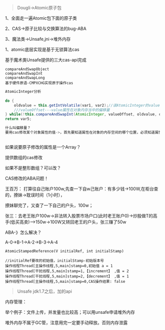 > Dougli->Atomic原子包

1、全面走一遍Atomic包下面的原子类

2、CAS->原子比较与交换算法的bug-ABA

3、魔法类->Unsafe,jni->堆外内存

1、atomic底层实现是基于无锁算法cas

基于魔术类Unsafe提供的三大cas-api完成

```
compareAndSwapObject
compareAndSwapInt
compareAndSwapLong
基于硬件原语-CMPXCHG实现原子操作cas
```

```java
AtomicInteger分析
    
do {
    oldvalue = this.getIntVolatile(var1, var2);//读AtomicInteger的value值
    ///valueOffset---value属性在对象内存当中的偏移量
} while(!this.compareAndSwapInt(AtomicInteger, valueOffset, oldvalue, oldvalue + 1));
return var5;

什么叫偏移量？
要用cas修改某个对象属性的值->，首先要知道属性在对象的内存空间的哪个位置，必须知道属性的偏移量
    

```

如果说要原子修改的属性是一个Array？

提供数组的cas修改

如果不是整形数组？可以改？



CAS修改的ABA问题！

王百万： 打算往自己账户100w,先查一下自w己账户：有多少钱->100W,在柜台查的，撩妹->耽误时间（1小时），

撩妹聊完了，又查了一下自己的户头，100w；

张三：去老王账户100w->非法转入股票市场户口(此时老王账户0)->炒股做T的高手(低买高卖)-->150w->100W又转回老王的户头，张三赚了50w

ABA-》怎么解决？

A-0->B-1->A-2->B-3->A-4

```
AtomicStampedReference(V initialRef, int initialStamp)

//initialRef要改的初始值，initialStamp-初始版本号
操作线程Thread[主操作线程,5,main]stamp=0,初始值 a = 1
操作线程Thread[干扰线程,5,main]stamp=1,【increment】 ,值 = 2
操作线程Thread[干扰线程,5,main]stamp=2,【decrement】 ,值 = 1
操作线程Thread[主操作线程,5,main]stamp=0,CAS操作结果: false
```

> Unsafe jdk1.7之后，加的api

内存管理：

举个例子：文件上传，并发量也比较高；可以用unsafe申请堆外内存

堆外内存不属于GC管，注意用完一定要手动释放。否则内存泄露

